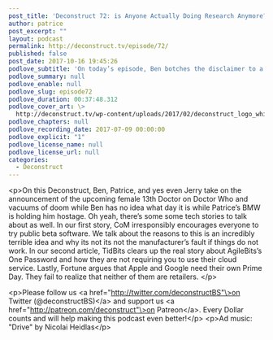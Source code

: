 ```yaml
---
post_title: 'Deconstruct 72: is Anyone Actually Doing Research Anymore?'
author: patrice
post_excerpt: ""
layout: podcast
permalink: http://deconstruct.tv/episode/72/
published: false
post_date: 2017-10-16 19:45:26
podlove_subtitle: 'On today’s episode, Ben botches the disclaimer to a comical level.  Patrice joins him while Jerry takes care of his Pet so he’s not here.'
podlove_summary: null
podlove_enable: null
podlove_slug: episode72
podlove_duration: 00:37:48.312
podlove_cover_art: \>
  http://deconstruct.tv/wp-content/uploads/2017/02/deconstruct_logo_white.png
podlove_chapters: null
podlove_recording_date: 2017-07-09 00:00:00
podlove_explicit: "1"
podlove_license_name: null
podlove_license_url: null
categories:
  - Deconstruct
---
```

\<p\>On this Deconstruct, Ben, Patrice, and yes even Jerry take on the announcement of the upcoming female 13th Doctor on Doctor Who and vacuums of doom while Ben has no idea what day it is while Patrice’s BMW is holding him hostage.  Oh yeah, there’s some some tech stories to talk about as well.  In our first story, CoM irresponsibly encourages everyone to try public beta software.  We talk about the reasons to this is an incredibly terrible idea and why its not its not the manufacturer’s fault if things do not work.  In our second article, TidBits clears up the real story about AgileBits’s One Password and how they are not requiring you to use their cloud service.  Lastly, Fortune argues that Apple and Google need their own Prime Day.  They fail to realize that neither of them are retailers. \</p\>

\<p\>Please follow us \<a href="http://twitter.com/deconstructBS"\>on Twitter (@deconstructBS)\</a\> and support us \<a href="http://patreon.com/deconstruct"\>on Patreon\</a\>. Every Dollar counts and will help making this podcast even better!\</p\>
\<p\>Ad music: "Drive" by Nicolai Heidlas\</p\>